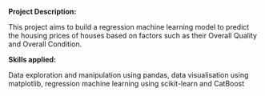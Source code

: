 **Project Description:**

This project aims to build a regression machine learning model to predict the housing prices of houses based on factors such as their Overall Quality and Overall Condition.

**Skills applied:**

Data exploration and manipulation using pandas, data visualisation using matplotlib, regression machine learning using scikit-learn and CatBoost
